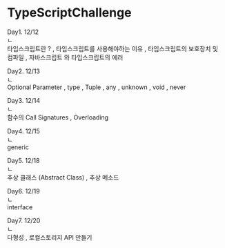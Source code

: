 # TypeScriptChallenge

Day1. 12/12</br>
ㄴ</br>
타입스크립트란 ? , 타입스크립트를 사용해야하는 이유 , 타입스크립트의 보호장치 및 컴파일 , 자바스크립트 와 타입스크립트의 에러

Day2. 12/13</br>
ㄴ</br>
Optional Parameter , type , Tuple , any , unknown , void , never

Day3. 12/14</br>
ㄴ</br>
함수의 Call Signatures , Overloading

Day4. 12/15</br>
ㄴ</br>
generic

Day5. 12/18</br>
ㄴ</br>
추상 클래스 (Abstract Class) , 추상 메소드

Day6. 12/19</br>
ㄴ</br>
interface

Day7. 12/20</br>
ㄴ</br>
다형성 , 로컬스토리지 API 만들기
